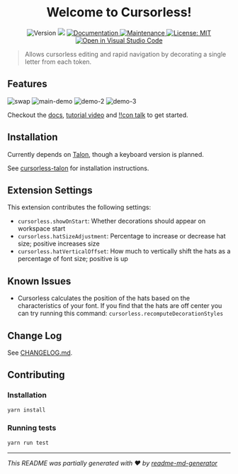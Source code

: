 <h1 align="center">Welcome to Cursorless!</h1>
<p align="center">
  <img alt="Version" src="https://img.shields.io/badge/version-0.17.2-blue.svg?cacheSeconds=2592000" />
  <img src="https://img.shields.io/badge/vscode-%5E1.53.0-blue.svg" />
  <a href="https://github.com/pokey/cursorless-talon/tree/master/docs" target="_blank">
    <img alt="Documentation" src="https://img.shields.io/badge/documentation-yes-brightgreen.svg" />
  </a>
  <a href="https://github.com/pokey/cursorless-vscode/graphs/commit-activity" target="_blank">
    <img alt="Maintenance" src="https://img.shields.io/maintenance/yes/2021.svg" />
  </a>
  <a href="https://github.com/pokey/cursorless-vscode/blob/master/LICENSE" target="_blank">
    <img alt="License: MIT" src="https://img.shields.io/github/license/pokey/cursorless-vscode" />
  </a>
  <a href="https://open.vscode.dev/pokey/cursorless-vscode" target="_blank">
    <img alt="Open in Visual Studio Code" src="https://open.vscode.dev/badges/open-in-vscode.svg" />
  </a>
</p>

> Allows cursorless editing and rapid navigation by decorating a single letter from each token.

## Features

![swap](images/swap.gif)
![main-demo](images/main-demo.gif)
![demo-2](images/demo-2.gif)
![demo-3](images/demo-3.gif)

Checkout the [docs](https://github.com/pokey/cursorless-talon/blob/master/docs), [tutorial video](https://www.youtube.com/watch?v=JxcNW0hnfTk) and [!!con talk](https://www.youtube.com/watch?v=Py9xjeIhxOg) to get started.

## Installation

Currently depends on [Talon](https://talonvoice.com/), though a keyboard
version is planned.

See [cursorless-talon](https://github.com/pokey/cursorless-talon) for installation instructions.

## Extension Settings

This extension contributes the following settings:

- `cursorless.showOnStart`: Whether decorations should appear on workspace start
- `cursorless.hatSizeAdjustment`: Percentage to increase or decrease hat size; positive increases size
- `cursorless.hatVerticalOffset`: How much to vertically shift the hats as a percentage of font size; positive is up

## Known Issues

- Cursorless calculates the position of the hats based on the characteristics of your font. If you find that the hats are off center you can try running this command: `cursorless.recomputeDecorationStyles`

## Change Log

See [CHANGELOG.md](CHANGELOG.md).

## Contributing

### Installation

```sh
yarn install
```

### Running tests

```sh
yarn run test
```

***
_This README was partially generated with ❤️ by [readme-md-generator](https://github.com/kefranabg/readme-md-generator)_
